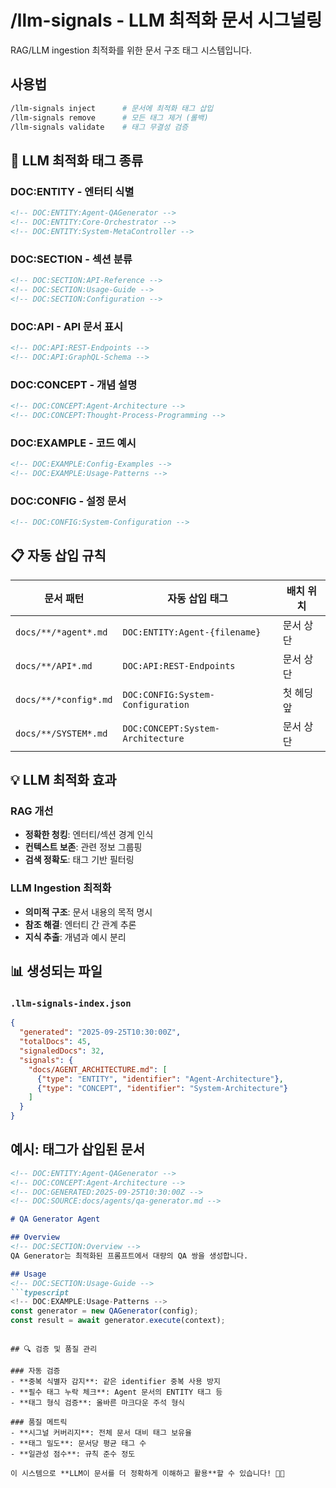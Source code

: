 # /llm-signals - LLM 최적화 문서 시그널링

RAG/LLM ingestion 최적화를 위한 문서 구조 태그 시스템입니다.

## 사용법

```bash
/llm-signals inject      # 문서에 최적화 태그 삽입
/llm-signals remove      # 모든 태그 제거 (롤백)
/llm-signals validate    # 태그 무결성 검증
```

## 🧩 LLM 최적화 태그 종류

### DOC:ENTITY - 엔터티 식별
```html
<!-- DOC:ENTITY:Agent-QAGenerator -->
<!-- DOC:ENTITY:Core-Orchestrator -->
<!-- DOC:ENTITY:System-MetaController -->
```

### DOC:SECTION - 섹션 분류
```html
<!-- DOC:SECTION:API-Reference -->
<!-- DOC:SECTION:Usage-Guide -->
<!-- DOC:SECTION:Configuration -->
```

### DOC:API - API 문서 표시
```html
<!-- DOC:API:REST-Endpoints -->
<!-- DOC:API:GraphQL-Schema -->
```

### DOC:CONCEPT - 개념 설명
```html
<!-- DOC:CONCEPT:Agent-Architecture -->
<!-- DOC:CONCEPT:Thought-Process-Programming -->
```

### DOC:EXAMPLE - 코드 예시
```html
<!-- DOC:EXAMPLE:Config-Examples -->
<!-- DOC:EXAMPLE:Usage-Patterns -->
```

### DOC:CONFIG - 설정 문서
```html
<!-- DOC:CONFIG:System-Configuration -->
```

## 📋 자동 삽입 규칙

| 문서 패턴 | 자동 삽입 태그 | 배치 위치 |
|-----------|---------------|----------|
| `docs/**/*agent*.md` | `DOC:ENTITY:Agent-{filename}` | 문서 상단 |
| `docs/**/API*.md` | `DOC:API:REST-Endpoints` | 문서 상단 |
| `docs/**/*config*.md` | `DOC:CONFIG:System-Configuration` | 첫 헤딩 앞 |
| `docs/**/SYSTEM*.md` | `DOC:CONCEPT:System-Architecture` | 문서 상단 |

## 💡 LLM 최적화 효과

### RAG 개선
- **정확한 청킹**: 엔터티/섹션 경계 인식
- **컨텍스트 보존**: 관련 정보 그룹핑
- **검색 정확도**: 태그 기반 필터링

### LLM Ingestion 최적화
- **의미적 구조**: 문서 내용의 목적 명시
- **참조 해결**: 엔터티 간 관계 추론
- **지식 추출**: 개념과 예시 분리

## 📊 생성되는 파일

### `.llm-signals-index.json`
```json
{
  "generated": "2025-09-25T10:30:00Z",
  "totalDocs": 45,
  "signaledDocs": 32,
  "signals": {
    "docs/AGENT_ARCHITECTURE.md": [
      {"type": "ENTITY", "identifier": "Agent-Architecture"},
      {"type": "CONCEPT", "identifier": "System-Architecture"}
    ]
  }
}
```

## 예시: 태그가 삽입된 문서

```markdown
<!-- DOC:ENTITY:Agent-QAGenerator -->
<!-- DOC:CONCEPT:Agent-Architecture -->
<!-- DOC:GENERATED:2025-09-25T10:30:00Z -->
<!-- DOC:SOURCE:docs/agents/qa-generator.md -->

# QA Generator Agent

## Overview
<!-- DOC:SECTION:Overview -->
QA Generator는 최적화된 프롬프트에서 대량의 QA 쌍을 생성합니다.

## Usage
<!-- DOC:SECTION:Usage-Guide -->
```typescript
<!-- DOC:EXAMPLE:Usage-Patterns -->
const generator = new QAGenerator(config);
const result = await generator.execute(context);
```
```

## 🔍 검증 및 품질 관리

### 자동 검증
- **중복 식별자 감지**: 같은 identifier 중복 사용 방지
- **필수 태그 누락 체크**: Agent 문서의 ENTITY 태그 등
- **태그 형식 검증**: 올바른 마크다운 주석 형식

### 품질 메트릭
- **시그널 커버리지**: 전체 문서 대비 태그 보유율
- **태그 밀도**: 문서당 평균 태그 수
- **일관성 점수**: 규칙 준수 정도

이 시스템으로 **LLM이 문서를 더 정확하게 이해하고 활용**할 수 있습니다! 🧩🤖